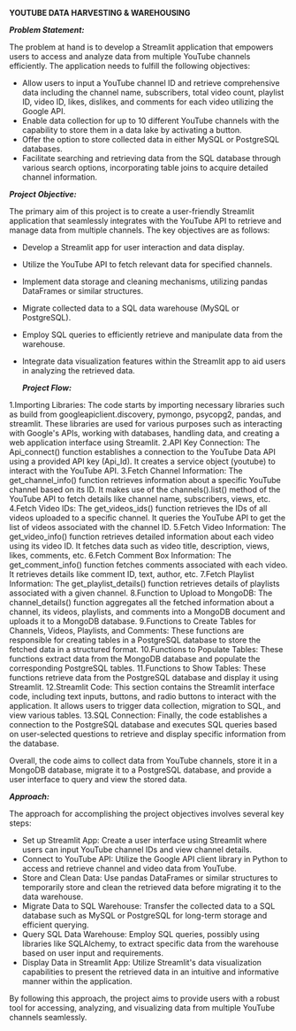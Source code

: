 ******YOUTUBE DATA HARVESTING & WAREHOUSING******



***Problem Statement:***

The problem at hand is to develop a Streamlit application that empowers users to access and analyze data from multiple YouTube channels efficiently. The application needs to fulfill the following objectives:
* Allow users to input a YouTube channel ID and retrieve comprehensive data including the channel name, subscribers, total video count, playlist ID, video ID, likes, dislikes, and comments for each video utilizing the Google API.
* Enable data collection for up to 10 different YouTube channels with the capability to store them in a data lake by activating a button.
* Offer the option to store collected data in either MySQL or PostgreSQL databases.
* Facilitate searching and retrieving data from the SQL database through various search options, incorporating table joins to acquire detailed channel information.



***Project Objective:***

The primary aim of this project is to create a user-friendly Streamlit application that seamlessly integrates with the YouTube API to retrieve and manage data from multiple channels. The key objectives are as follows:
* Develop a Streamlit app for user interaction and data display.
* Utilize the YouTube API to fetch relevant data for specified channels.
* Implement data storage and cleaning mechanisms, utilizing pandas DataFrames or similar structures.
* Migrate collected data to a SQL data warehouse (MySQL or PostgreSQL).
* Employ SQL queries to efficiently retrieve and manipulate data from the warehouse.
* Integrate data visualization features within the Streamlit app to aid users in analyzing the retrieved data.




  ***Project Flow:***

1.Importing Libraries: The code starts by importing necessary libraries such as build from googleapiclient.discovery, pymongo, psycopg2, pandas, and streamlit. These libraries are used for various purposes such as interacting with Google's APIs, working with databases, handling data, and creating a web application interface using Streamlit.
2.API Key Connection: The Api_connect() function establishes a connection to the YouTube Data API using a provided API key (Api_Id). It creates a service object (youtube) to interact with the YouTube API.
3.Fetch Channel Information: The get_channel_info() function retrieves information about a specific YouTube channel based on its ID. It makes use of the channels().list() method of the YouTube API to fetch details like channel name, subscribers, views, etc.
4.Fetch Video IDs: The get_videos_ids() function retrieves the IDs of all videos uploaded to a specific channel. It queries the YouTube API to get the list of videos associated with the channel ID.
5.Fetch Video Information: The get_video_info() function retrieves detailed information about each video using its video ID. It fetches data such as video title, description, views, likes, comments, etc.
6.Fetch Comment Box Information: The get_comment_info() function fetches comments associated with each video. It retrieves details like comment ID, text, author, etc.
7.Fetch Playlist Information: The get_playlist_details() function retrieves details of playlists associated with a given channel.
8.Function to Upload to MongoDB: The channel_details() function aggregates all the fetched information about a channel, its videos, playlists, and comments into a MongoDB document and uploads it to a MongoDB database.
9.Functions to Create Tables for Channels, Videos, Playlists, and Comments: These functions are responsible for creating tables in a PostgreSQL database to store the fetched data in a structured format.
10.Functions to Populate Tables: These functions extract data from the MongoDB database and populate the corresponding PostgreSQL tables.
11.Functions to Show Tables: These functions retrieve data from the PostgreSQL database and display it using Streamlit.
12.Streamlit Code: This section contains the Streamlit interface code, including text inputs, buttons, and radio buttons to interact with the application. It allows users to trigger data collection, migration to SQL, and view various tables.
13.SQL Connection: Finally, the code establishes a connection to the PostgreSQL database and executes SQL queries based on user-selected questions to retrieve and display specific information from the database.

Overall, the code aims to collect data from YouTube channels, store it in a MongoDB database, migrate it to a PostgreSQL database, and provide a user interface to query and view the stored data.




***Approach:***

The approach for accomplishing the project objectives involves several key steps:
* Set up Streamlit App: Create a user interface using Streamlit where users can input YouTube channel IDs and view channel details.
* Connect to YouTube API: Utilize the Google API client library in Python to access and retrieve channel and video data from YouTube.
* Store and Clean Data: Use pandas DataFrames or similar structures to temporarily store and clean the retrieved data before migrating it to the data warehouse.
* Migrate Data to SQL Warehouse: Transfer the collected data to a SQL database such as MySQL or PostgreSQL for long-term storage and efficient querying.
* Query SQL Data Warehouse: Employ SQL queries, possibly using libraries like SQLAlchemy, to extract specific data from the warehouse based on user input and requirements.
* Display Data in Streamlit App: Utilize Streamlit's data visualization capabilities to present the retrieved data in an intuitive and informative manner within the application.

By following this approach, the project aims to provide users with a robust tool for accessing, analyzing, and visualizing data from multiple YouTube channels seamlessly.






